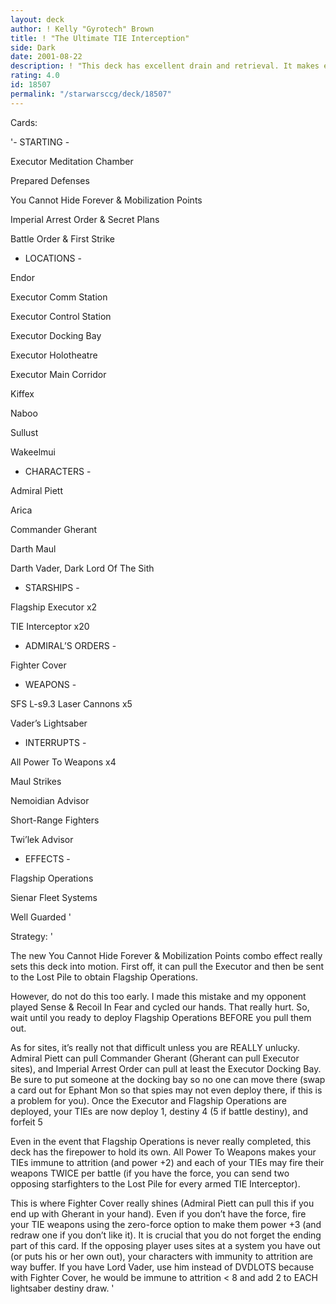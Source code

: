 ```yaml
---
layout: deck
author: ! Kelly "Gyrotech" Brown
title: ! "The Ultimate TIE Interception"
side: Dark
date: 2001-08-22
description: ! "This deck has excellent drain and retrieval. It makes extensive use of Flagship Operations and the TIE Interceptor."
rating: 4.0
id: 18507
permalink: "/starwarsccg/deck/18507"
---
```

Cards: 

'- STARTING -

Executor Meditation Chamber

Prepared Defenses

You Cannot Hide Forever & Mobilization Points

Imperial Arrest Order & Secret Plans

Battle Order & First Strike


- LOCATIONS -

Endor

Executor Comm Station

Executor Control Station

Executor Docking Bay

Executor Holotheatre

Executor Main Corridor

Kiffex

Naboo

Sullust

Wakeelmui


- CHARACTERS -

Admiral Piett

Arica

Commander Gherant

Darth Maul

Darth Vader, Dark Lord Of The Sith


- STARSHIPS -

Flagship Executor x2

TIE Interceptor x20


- ADMIRAL’S ORDERS -

Fighter Cover


- WEAPONS -

SFS L-s9.3 Laser Cannons x5

Vader’s Lightsaber


- INTERRUPTS -

All Power To Weapons x4

Maul Strikes

Nemoidian Advisor

Short-Range Fighters

Twi’lek Advisor


- EFFECTS -

Flagship Operations

Sienar Fleet Systems

Well Guarded '

Strategy: '

The new You Cannot Hide Forever & Mobilization Points combo effect really sets this deck into motion. First off, it can pull the Executor and then be sent to the Lost Pile to obtain Flagship Operations.


However, do not do this too early. I made this mistake and my opponent played Sense & Recoil In Fear and cycled our hands. That really hurt. So, wait until you ready to deploy Flagship Operations BEFORE you pull them out.


As for sites, it’s really not that difficult unless you are REALLY unlucky. Admiral Piett can pull Commander Gherant (Gherant can pull Executor sites), and Imperial Arrest Order can pull at least the Executor Docking Bay. Be sure to put someone at the docking bay so no one can move there (swap a card out for Ephant Mon so that spies may not even deploy there, if this is a problem for you). Once the Executor and Flagship Operations are deployed, your TIEs are now deploy 1, destiny 4 (5 if battle destiny), and forfeit 5


Even in the event that Flagship Operations is never really completed, this deck has the firepower to hold its own. All Power To Weapons makes your TIEs immune to attrition (and power +2) and each of your TIEs may fire their weapons TWICE per battle (if you have the force, you can send two opposing starfighters to the Lost Pile for every armed TIE Interceptor).


This is where Fighter Cover really shines (Admiral Piett can pull this if you end up with Gherant in your hand). Even if you don’t have the force, fire your TIE weapons using the zero-force option to make them power +3 (and redraw one if you don’t like it). It is crucial that you do not forget the ending part of this card. If the opposing player uses sites at a system you have out (or puts his or her own out), your characters with immunity to attrition are way buffer. If you have Lord Vader, use him instead of DVDLOTS because with Fighter Cover, he would be immune to attrition < 8 and add 2 to EACH lightsaber destiny draw. '
